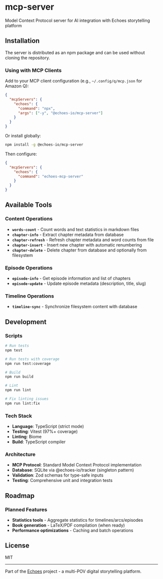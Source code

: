 # mcp-server

Model Context Protocol server for AI integration with Echoes storytelling platform

## Installation

The server is distributed as an npm package and can be used without cloning the repository.

### Using with MCP Clients

Add to your MCP client configuration (e.g., `~/.config/q/mcp.json` for Amazon Q):

```json
{
  "mcpServers": {
    "echoes": {
      "command": "npx",
      "args": ["-y", "@echoes-io/mcp-server"]
    }
  }
}
```

Or install globally:

```bash
npm install -g @echoes-io/mcp-server
```

Then configure:

```json
{
  "mcpServers": {
    "echoes": {
      "command": "echoes-mcp-server"
    }
  }
}
```

## Available Tools

### Content Operations
- **`words-count`** - Count words and text statistics in markdown files
- **`chapter-info`** - Extract chapter metadata from database
- **`chapter-refresh`** - Refresh chapter metadata and word counts from file
- **`chapter-insert`** - Insert new chapter with automatic renumbering
- **`chapter-delete`** - Delete chapter from database and optionally from filesystem

### Episode Operations
- **`episode-info`** - Get episode information and list of chapters
- **`episode-update`** - Update episode metadata (description, title, slug)

### Timeline Operations
- **`timeline-sync`** - Synchronize filesystem content with database

## Development

### Scripts

```bash
# Run tests
npm test

# Run tests with coverage
npm run test:coverage

# Build
npm run build

# Lint
npm run lint

# Fix linting issues
npm run lint:fix
```

### Tech Stack

- **Language**: TypeScript (strict mode)
- **Testing**: Vitest (97%+ coverage)
- **Linting**: Biome
- **Build**: TypeScript compiler

### Architecture

- **MCP Protocol**: Standard Model Context Protocol implementation
- **Database**: SQLite via @echoes-io/tracker (singleton pattern)
- **Validation**: Zod schemas for type-safe inputs
- **Testing**: Comprehensive unit and integration tests

## Roadmap

### Planned Features
- **Statistics tools** - Aggregate statistics for timelines/arcs/episodes
- **Book generation** - LaTeX/PDF compilation (when ready)
- **Performance optimizations** - Caching and batch operations

## License

MIT

---

Part of the [Echoes](https://github.com/echoes-io) project - a multi-POV digital storytelling platform.
